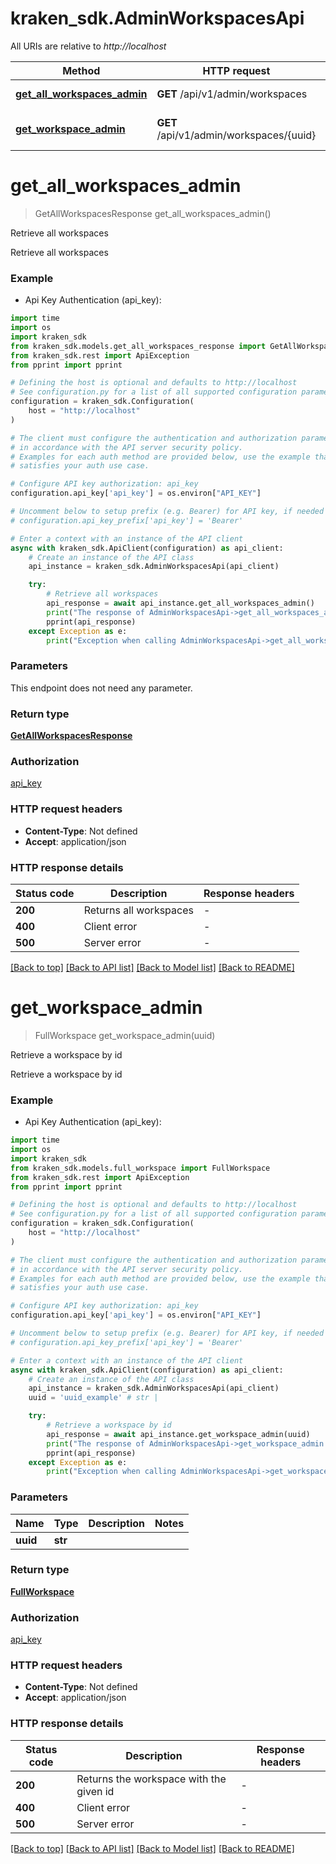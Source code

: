 # kraken_sdk.AdminWorkspacesApi

All URIs are relative to *http://localhost*

Method | HTTP request | Description
------------- | ------------- | -------------
[**get_all_workspaces_admin**](AdminWorkspacesApi.md#get_all_workspaces_admin) | **GET** /api/v1/admin/workspaces | Retrieve all workspaces
[**get_workspace_admin**](AdminWorkspacesApi.md#get_workspace_admin) | **GET** /api/v1/admin/workspaces/{uuid} | Retrieve a workspace by id


# **get_all_workspaces_admin**
> GetAllWorkspacesResponse get_all_workspaces_admin()

Retrieve all workspaces

Retrieve all workspaces

### Example

* Api Key Authentication (api_key):
```python
import time
import os
import kraken_sdk
from kraken_sdk.models.get_all_workspaces_response import GetAllWorkspacesResponse
from kraken_sdk.rest import ApiException
from pprint import pprint

# Defining the host is optional and defaults to http://localhost
# See configuration.py for a list of all supported configuration parameters.
configuration = kraken_sdk.Configuration(
    host = "http://localhost"
)

# The client must configure the authentication and authorization parameters
# in accordance with the API server security policy.
# Examples for each auth method are provided below, use the example that
# satisfies your auth use case.

# Configure API key authorization: api_key
configuration.api_key['api_key'] = os.environ["API_KEY"]

# Uncomment below to setup prefix (e.g. Bearer) for API key, if needed
# configuration.api_key_prefix['api_key'] = 'Bearer'

# Enter a context with an instance of the API client
async with kraken_sdk.ApiClient(configuration) as api_client:
    # Create an instance of the API class
    api_instance = kraken_sdk.AdminWorkspacesApi(api_client)

    try:
        # Retrieve all workspaces
        api_response = await api_instance.get_all_workspaces_admin()
        print("The response of AdminWorkspacesApi->get_all_workspaces_admin:\n")
        pprint(api_response)
    except Exception as e:
        print("Exception when calling AdminWorkspacesApi->get_all_workspaces_admin: %s\n" % e)
```



### Parameters
This endpoint does not need any parameter.

### Return type

[**GetAllWorkspacesResponse**](GetAllWorkspacesResponse.md)

### Authorization

[api_key](../README.md#api_key)

### HTTP request headers

 - **Content-Type**: Not defined
 - **Accept**: application/json

### HTTP response details
| Status code | Description | Response headers |
|-------------|-------------|------------------|
**200** | Returns all workspaces |  -  |
**400** | Client error |  -  |
**500** | Server error |  -  |

[[Back to top]](#) [[Back to API list]](../README.md#documentation-for-api-endpoints) [[Back to Model list]](../README.md#documentation-for-models) [[Back to README]](../README.md)

# **get_workspace_admin**
> FullWorkspace get_workspace_admin(uuid)

Retrieve a workspace by id

Retrieve a workspace by id

### Example

* Api Key Authentication (api_key):
```python
import time
import os
import kraken_sdk
from kraken_sdk.models.full_workspace import FullWorkspace
from kraken_sdk.rest import ApiException
from pprint import pprint

# Defining the host is optional and defaults to http://localhost
# See configuration.py for a list of all supported configuration parameters.
configuration = kraken_sdk.Configuration(
    host = "http://localhost"
)

# The client must configure the authentication and authorization parameters
# in accordance with the API server security policy.
# Examples for each auth method are provided below, use the example that
# satisfies your auth use case.

# Configure API key authorization: api_key
configuration.api_key['api_key'] = os.environ["API_KEY"]

# Uncomment below to setup prefix (e.g. Bearer) for API key, if needed
# configuration.api_key_prefix['api_key'] = 'Bearer'

# Enter a context with an instance of the API client
async with kraken_sdk.ApiClient(configuration) as api_client:
    # Create an instance of the API class
    api_instance = kraken_sdk.AdminWorkspacesApi(api_client)
    uuid = 'uuid_example' # str | 

    try:
        # Retrieve a workspace by id
        api_response = await api_instance.get_workspace_admin(uuid)
        print("The response of AdminWorkspacesApi->get_workspace_admin:\n")
        pprint(api_response)
    except Exception as e:
        print("Exception when calling AdminWorkspacesApi->get_workspace_admin: %s\n" % e)
```



### Parameters

Name | Type | Description  | Notes
------------- | ------------- | ------------- | -------------
 **uuid** | **str**|  | 

### Return type

[**FullWorkspace**](FullWorkspace.md)

### Authorization

[api_key](../README.md#api_key)

### HTTP request headers

 - **Content-Type**: Not defined
 - **Accept**: application/json

### HTTP response details
| Status code | Description | Response headers |
|-------------|-------------|------------------|
**200** | Returns the workspace with the given id |  -  |
**400** | Client error |  -  |
**500** | Server error |  -  |

[[Back to top]](#) [[Back to API list]](../README.md#documentation-for-api-endpoints) [[Back to Model list]](../README.md#documentation-for-models) [[Back to README]](../README.md)

